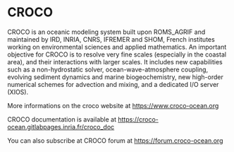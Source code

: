 # CROCO 

CROCO is an oceanic modeling system built upon ROMS_AGRIF and maintained by IRD, INRIA, CNRS, IFREMER and SHOM, French institutes working on environmental sciences and applied mathematics. An important objective for CROCO is to resolve very fine scales (especially in the coastal area), and their interactions with larger scales. It includes new capabilities such as a non-hydrostatic solver, ocean-wave-atmosphere coupling, evolving sediment dynamics and marine biogeochemistry, new high-order numerical schemes for advection and mixing, and a dedicated I/O server (XIOS). 

More informations on the croco website at https://www.croco-ocean.org

CROCO documentation is available at https://croco-ocean.gitlabpages.inria.fr/croco_doc

You can also subscribe at CROCO forum at https://forum.croco-ocean.org
